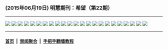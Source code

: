 ### (2015年06月19日) 明慧期刊：希望（第22期）

---

<img src="http://qikan.minghui.org/mhqkpage/qikanimage/2015/06/19/xiwang22_a5_read-online1.png"/> 

<img src="http://qikan.minghui.org/mhqkpage/qikanimage/2015/06/19/xiwang22_a5_read-online2.png"/> 

<img src="http://qikan.minghui.org/mhqkpage/qikanimage/2015/06/19/xiwang22_a5_read-online3.png"/> 

<img src="http://qikan.minghui.org/mhqkpage/qikanimage/2015/06/19/xiwang22_a5_read-online4.png"/> 

<img src="http://qikan.minghui.org/mhqkpage/qikanimage/2015/06/19/xiwang22_a5_read-online5.png"/> 

<img src="http://qikan.minghui.org/mhqkpage/qikanimage/2015/06/19/xiwang22_a5_read-online6.png"/> 

<img src="http://qikan.minghui.org/mhqkpage/qikanimage/2015/06/19/xiwang22_a5_read-online7.png"/> 

<img src="http://qikan.minghui.org/mhqkpage/qikanimage/2015/06/19/xiwang22_a5_read-online8.png"/> 

<img src="http://qikan.minghui.org/mhqkpage/qikanimage/2015/06/19/xiwang22_a5_read-online9.png"/> 

<img src="http://qikan.minghui.org/mhqkpage/qikanimage/2015/06/19/xiwang22_a5_read-online10.png"/> 

<img src="http://qikan.minghui.org/mhqkpage/qikanimage/2015/06/19/xiwang22_a5_read-online11.png"/> 

<img src="http://qikan.minghui.org/mhqkpage/qikanimage/2015/06/19/xiwang22_a5_read-online12.png"/> 

<img src="http://qikan.minghui.org/mhqkpage/qikanimage/2015/06/19/xiwang22_a5_read-online13.png"/> 

<img src="http://qikan.minghui.org/mhqkpage/qikanimage/2015/06/19/xiwang22_a5_read-online14.png"/> 

<img src="http://qikan.minghui.org/mhqkpage/qikanimage/2015/06/19/xiwang22_a5_read-online15.png"/> 

<img src="http://qikan.minghui.org/mhqkpage/qikanimage/2015/06/19/xiwang22_a5_read-online16.png"/> 

<img src="http://qikan.minghui.org/mhqkpage/qikanimage/2015/06/19/xiwang22_a5_read-online17.png"/> 

<img src="http://qikan.minghui.org/mhqkpage/qikanimage/2015/06/19/xiwang22_a5_read-online18.png"/> 

<img src="http://qikan.minghui.org/mhqkpage/qikanimage/2015/06/19/xiwang22_a5_read-online19.png"/> 

<img src="http://qikan.minghui.org/mhqkpage/qikanimage/2015/06/19/xiwang22_a5_read-online20.png"/> 

<img src="http://qikan.minghui.org/mhqkpage/qikanimage/2015/06/19/xiwang22_a5_read-online21.png"/> 

<img src="http://qikan.minghui.org/mhqkpage/qikanimage/2015/06/19/xiwang22_a5_read-online22.png"/> 

<img src="http://qikan.minghui.org/mhqkpage/qikanimage/2015/06/19/xiwang22_a5_read-online23.png"/> 



---

#### [首页](../../../..) &nbsp;|&nbsp; [禁闻聚合](https://github.com/gfw-breaker/banned-news) &nbsp;|&nbsp; [手把手翻墙教程](https://github.com/gfw-breaker/guides) 